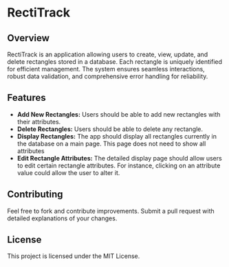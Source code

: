 # RectiTrack

## Overview
RectiTrack is an application allowing users to create, view, update, and delete rectangles stored in a database. Each rectangle is uniquely identified for efficient management. The system ensures seamless interactions, robust data validation, and comprehensive error handling for reliability.

## Features
- **Add New Rectangles:** Users should be able to add new rectangles with their attributes.
- **Delete Rectangles:** Users should be able to delete any rectangle.
- **Display Rectangles:** The app should display all rectangles currently in the database on a main page. This page does not need to show all attributes
- **Edit Rectangle Attributes:** The detailed display page should allow users to edit certain rectangle attributes. For instance, clicking on an attribute value could allow the user to alter it.

## Contributing
Feel free to fork and contribute improvements. Submit a pull request with detailed explanations of your changes.

## License
This project is licensed under the MIT License.
